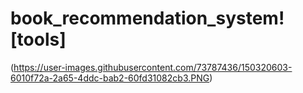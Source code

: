 # book_recommendation_system![tools]
(https://user-images.githubusercontent.com/73787436/150320603-6010f72a-2a65-4ddc-bab2-60fd31082cb3.PNG)
